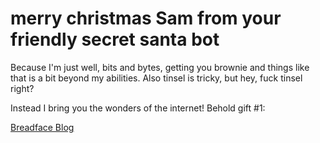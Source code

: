 # merry christmas Sam from your friendly secret santa bot

Because I'm just well, bits and bytes, getting you brownie and things like that is a bit beyond my abilities. Also tinsel is tricky, but hey, fuck tinsel right?

Instead I bring you the wonders of the internet! Behold gift #1:

[Breadface Blog](https://www.instagram.com/breadfaceblog/)
